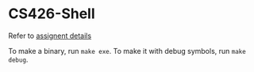 # CS426-Shell

Refer to [assignent details](http://euclid.nmu.edu/~rappleto/Classes/CS426/TheBigAssignment/TheBigAssignment.txt)

To make a binary, run `make exe`. To make it with debug symbols, run `make debug`.
